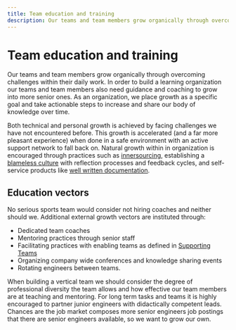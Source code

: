 ```yaml
---
title: Team education and training
description: Our teams and team members grow organically through overcoming challenges within their daily work. In order to build a learning organization our teams and team members also need guidance and coaching to grow into more senior ones. As an organization, we place growth as a specific goal and take actionable steps to increase and share our body of knowledge over time.
---
```


# Team education and training

Our teams and team members grow organically through overcoming challenges within their daily work. In order to build a learning organization our teams and team members also need guidance and coaching to grow into more senior ones. As an organization, we place growth as a specific goal and take actionable steps to increase and share our body of knowledge over time.

Both technical and personal growth is achieved by facing challenges we have not encountered before. This growth is accelerated (and a far more pleasant experience) when done in a safe environment with an active support network to fall back on. Natural growth within in organization is encouraged through practices such as [innersourcing](./innersourcing.md), establishing a [blameless culture](../introduction/blameless-culture.md) with reflection processes and feedback cycles, and self-service products like [well written documentation](../anatomy-of-a-code-change/documentation/README.md).

## Education vectors

No serious sports team would consider not hiring coaches and neither should we. Additional external growth vectors are instituted through:

- Dedicated team coaches
- Mentoring practices through senior staff
- Facilitating practices with enabling teams as defined in [Supporting Teams](./internal-supporting-teams.md)
- Organizing company wide conferences and knowledge sharing events
- Rotating engineers between teams.


When building a vertical team we should consider the degree of professional diversity the team allows and how effective our team members are at teaching and mentoring. For long term tasks and teams it is highly encouraged to partner junior engineers with didactically competent leads. Chances are the job market composes more senior engineers job postings that there are senior engineers available, so we want to grow our own.
